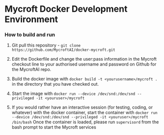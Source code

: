 # Mycroft Docker Development Environment

### How to build and run

1. Git pull this repository - ```git clone https://github.com/MycroftAI/docker-mycroft.git```

2. Edit the Dockerfile and change the user:pass information in the Mycroft checkout line to your authorised username and password on Github for the MycroftAI repo.

3. Build the docker image with 
   ```docker build -t <yourusername>/mycroft .``` in the directory that you have checked out.

4. Start the image with ``` docker run --device /dev/snd:/dev/snd --privileged -it <youruser>/mycroft ```

5. If you would rather have an interactive session (for testing, coding, or whatever) with the docker container, start the container with 
   ```docker run --device /dev/snd:/dev/snd --privileged -it <youruser>/mycroft /bin/bash``` 
   Once the container is loaded, please run ```supervisord``` from the bash prompt to start the Mycroft services 
